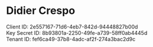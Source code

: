 # Didier Crespo

Client ID: 2e557167-71d6-4eb7-842d-94448827b00d <br>
Key Secret ID: 8b93801a-2250-49fe-a739-58ff0ab4445d <br>
Tenant ID: fef6ca49-37b8-4adc-af2f-274a3bac2d9c